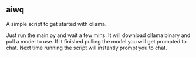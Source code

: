 ## aiwq 

A simple script to get started with ollama.

Just run the main.py and wait a few mins. It will download ollama binary and pull a model to use. If it finished pulling the model you will get prompted to chat. Next time running the script will instantly prompt you to chat.
